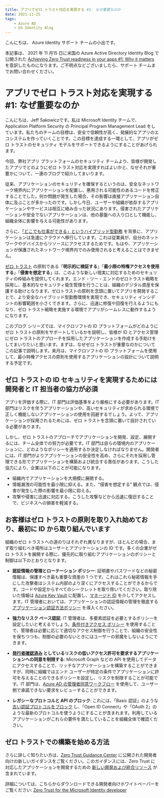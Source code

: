 ```yaml
---
title: アプリでゼロ トラスト対応を実現する #1: なぜ重要なのか
date: 2021-11-25
tags:
    - Azure AD
    - US Identity Blog
---
```


こんにちは、 Azure Identity サポート チームの小出です。

本記事は、 2021 年 11 月15 日に米国の Azure Active Directory Identity Blog で公開された [Achieving Zero Trust readiness in your apps #1: Why it matters](https://techcommunity.microsoft.com/t5/azure-active-directory-identity/achieving-zero-trust-readiness-in-your-apps-1-why-it-matters/ba-p/2959972) を意訳したものになります。ご不明点などございましたら、サポート チームまでお問い合わせください。

# アプリでゼロ トラスト対応を実現する #1: なぜ重要なのか

こんにちは、Jeff Sakowiczです。私は Microsoft Identity チームで、Application Platform Security の Principal Program Management Lead をしています。私たちのチームの目標は、安全で信頼性が高く、発展的なアプリのエコシステムを作っていくことです。この目標を達成する一環として、アプリがゼロ トラストのセキュリティ モデルをサポートできるようにすることがあげられます。

今回、弊社アプリ プラットフォームのセキュリティ チームより、皆様が開発したアプリでどのようにゼロ トラスト対応を実現すればよいかと、なぜそれが重要かについて、一連のブログで紹介してまいります。

従来、アプリケーションのセキュリティを確保するというのは、安全なネットワーク境界内にアプリケーションを配置し、悪用される可能性のあるコードを修正することでした。何か問題が発生した場合、その影響は直接アプリケーション自体に及ぶことが多かったのです。しかし今日、ユーザーや組織が依存するアプリケーションやサービスは相互に絡み合った状況にあります。侵害されたアプリケーションや安全でないアプリケーションは、他の基盤への入り口として機能し、組織全体に影響を与える可能性があります。

さらに、[「どこでも仕事ができる」というハイブリッド型勤務](https://www.microsoft.com/security/blog/2021/05/12/how-to-secure-your-hybrid-work-world-with-a-zero-trust-approach/) を背景に、アプリケーションは急速にクラウドへ移行しています。これは従業員が、自分のネットワークやデバイスからリソースにアクセスするためです。もはや、アプリケーションが保護されたネットワーク境界内でのみ使用されると考えることはできません。

[ゼロ トラスト](https://www.microsoft.com/security/business/zero-trust) の原則である「**明示的に検証する**」「**最小限の特権アクセスを使用する**」「**侵害を想定する**」は、このような新しい現実に対応するためのセキュリティの枠組みを提供してくれます。エンド・ツー・エンドのゼロトラスト戦略を採用し、基本的なセキュリティ衛生管理を行うことは、組織のデジタル資産を保護する助けとなります。ゼロトラストの原則を念頭に置いてアプリを開発することで、より安全なハイブリッド型勤務環境を実現でき、セキュリティ インシデントの影響範囲を小さくできます。さらに、迅速に修復や回復を行えるようにもなり、ゼロ トラスト戦略を実施する環境でアプリがシームレスに動作するようになります。
 
このブログ シリーズでは、マイクロソフトの ID プラットフォームがどのようにゼロ トラストの原則をサポートしているかを説明し、皆様が ID とアクセス管理にゼロ トラストのアプローチを採用したアプリケーションを作成する手助けをしてまいりたいと思います。まずは、なぜゼロ トラストが重要なのかについてこの記事で説明します。来月は、マイクロソフトの ID プラットフォームを使用して、最小特権アクセスの原則を使用するアプリケーションの設計について説明する予定です。 

## ゼロ トラストの ID セキュリティを実現するためには開発者と IT 担当者の協力が必須 

アプリを評価する際に、IT 部門は評価基準をより厳格にする必要があります。IT 部門はリスクを伴うアプリケーションや、高いセキュリティが求められる環境で正しく機能しないアプリケーションの使用を回避するでしょう。よって、アプリケーションが採用されるためには、ゼロ トラストを念頭に置いて設計されている必要があります。

しかし、ゼロ トラストのアプローチでアプリケーションを開発、設定、展開するには、チーム全体での努力が必要です。IT 部門は自らの環境内のアプリケーションに、どのようなポリシーを適用するか決定しなければなりません。開発者には、IT 部門がよりアプリケーションの安全性を高め、さらにそれを採用し管理できる形でアプリケーションを構築および統合する責任があります。こうした協力により、企業は以下のことが可能になります。

- 組織内でアプリケーションを大規模に展開する。
- 情報漏洩の可能性を最小限に抑える。また、"侵害を想定する" 観点では、侵害が発生した際の影響を最小限に抑える。
- 攻撃や侵害に迅速に対応する。こうした攻撃などから迅速に復旧することで、ビジネスへの損害を軽減する。
 
## お客様はゼロ トラストの原則を取り入れ始めており、最初に ID から取り組んでいます

組織のゼロ トラストへの道のりはそれぞれ異なりますが、ほとんどの場合、まず取り組むべき場所はユーザーとアプリケーションの ID です。多くの企業がゼロ トラストを展開する際に、優先的に取り組むアプリケーションのポリシーと制御は以下のとおりとなります。

- **認証情報の管理とローテーション ポリシー**: 証明書やパスワードなどの秘密情報は、保護すべき最も重要な資産の 1 つです。これはこれら秘密情報を手にした攻撃者はシステム内部のより深くにアクセスすることができるからです。コードや設定からすべてのシークレットを取り除いてください。取り除いた情報は [Azure Key Vault](https://docs.microsoft.com/ja-jp/azure/key-vault/general/basic-concepts) に配置し、[マネージド ID](https://docs.microsoft.com/ja-jp/azure/active-directory/managed-identities-azure-resources/overview) を介してアクセスします。IT 管理者においては、アプリケーションの認証情報の管理を徹底する [アプリケーション認証方法ポリシー](https://docs.microsoft.com/ja-jp/graph/api/resources/applicationauthenticationmethodpolicy?view=graph-rest-beta) を導入ください。
	
- **強力なリスク ベース認証**: IT 管理者は、多要素認証を必要とするポリシーを設定したいと考えるでしょう。[条件付きアクセス ポリシー](https://docs.microsoft.com/ja-jp/azure/active-directory/conditional-access/overview) を使用することで、管理者は必要に応じて適切なアクセス制御を行うことで、組織の安全性を保ちつつも、制御の必要のないときにはユーザーの邪魔をしないようにできます。
	
- **[発行者確認済み](https://docs.microsoft.com/ja-jp/azure/active-directory/develop/publisher-verification-overview) としているリスクの低いアクセス許可を要求するアプリケーションへの同意を制限する**: Microsoft Graph などの API を使用してデータにアクセスすることで、リッチなアプリケーションを構築することができますが、同時に組織ではエンド ユーザーが特定の条件でアプリケーションに許可を与えることのできるポリシーを設定し、リスクを制限することが可能です。IT 部門は、[Azure AD の管理者同意ワークフロー](https://docs.microsoft.com/ja-jp/azure/active-directory/manage-apps/configure-admin-consent-workflow) を使用して、ユーザー側で承諾できない要求をレビューすることができます。
	
- **レガシーなプロトコルと API のブロック**: これには、「Basic 認証」のような [古い認証プロトコルをブロック](https://docs.microsoft.com/ja-jp/azure/active-directory/conditional-access/block-legacy-authentication) し、「Open ID Connect」や「OAuth 2」のような最新のプロトコルを使うようにすることが含まれます。利用しているアプリケーションがこれらの要件を満たしていることを組織全体で確認ください。

## ゼロ トラストでの構築を始める方法

さらに詳しく知りたい方は、[Zero Trust Guidance Center](https://docs.microsoft.com/security/zero-trust/) に公開された開発者向けの新しいガイダンスをご覧ください。このガイダンスには、Zero Trust に対応したアプリケーションを開発するための [新しい開発および統合リソース](https://docs.microsoft.com/en-us/security/zero-trust/identity-developer) が含まれています。

詳細については、こちらからダウンロードできる開発者向けホワイトペーパーをご覧ください: [Zero Trust for the Microsoft Identity developer](https://aka.ms/ztdev)
